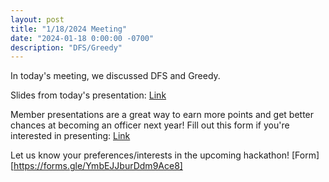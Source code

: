 ```yaml
---
layout: post
title: "1/18/2024 Meeting"
date: "2024-01-18 0:00:00 -0700"
description: "DFS/Greedy"
---
```


In today's meeting, we discussed DFS and Greedy.

Slides from today's presentation: [Link](https://docs.google.com/presentation/d/1JyOKopQTyVa7mihMihz0ELoALT9g1ccp8v615HEU3F0/edit?usp=sharing)

Member presentations are a great way to earn more points and get better chances at becoming an officer next year!
Fill out this form if you're interested in presenting: [Link](https://forms.gle/m7ie56Nq15yqaH4y6)

Let us know your preferences/interests in the upcoming hackathon! [Form][https://forms.gle/YmbEJJburDdm9Ace8]
